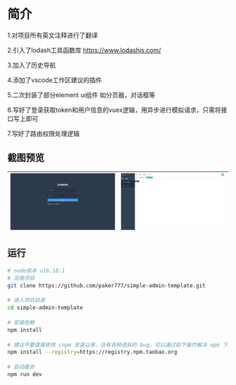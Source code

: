 # 简介

1.对项目所有英文注释进行了翻译

2.引入了lodash工具函数库 https://www.lodashjs.com/

3.加入了历史导航

4.添加了vscode工作区建议的插件

5.二次封装了部分element ui组件 如分页器，对话框等

6.写好了登录获取token和用户信息的vuex逻辑，用异步进行模拟请求，只需将接口写上即可

7.写好了路由权限处理逻辑

## 截图预览

| ![map](https://raw.githubusercontent.com/paker777/simple-admin-template/main/public/login.png) | ![map](https://raw.githubusercontent.com/paker777/simple-admin-template/main/public/home.png) |
| ------------------------------------------------------------ | ------------------------------------------------------------ |

## 运行

```bash
# node版本 v16.18.1
# 克隆项目
git clone https://github.com/paker777/simple-admin-template.git

# 进入项目目录
cd simple-admin-template

# 安装依赖
npm install

# 建议不要直接使用 cnpm 安装以来，会有各种诡异的 bug。可以通过如下操作解决 npm 下载速度慢的问题
npm install --registry=https://registry.npm.taobao.org

# 启动服务
npm run dev
```
